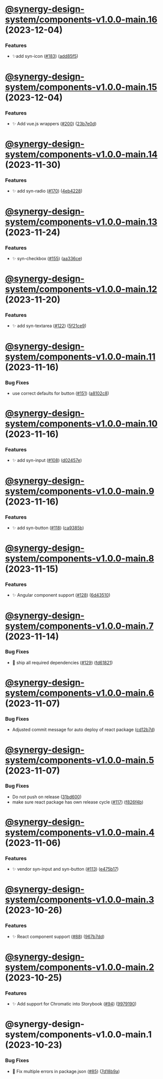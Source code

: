 # [@synergy-design-system/components-v1.0.0-main.16](https://github.com/SickDesignSystem/synergy/compare/components/1.0.0-main.15...components/1.0.0-main.16) (2023-12-04)


### Features

* ✨add syn-icon ([#183](https://github.com/SickDesignSystem/synergy/issues/183)) ([add85f5](https://github.com/SickDesignSystem/synergy/commit/add85f553579b5806e1feb0ad78171ca26a7b20d))

# [@synergy-design-system/components-v1.0.0-main.15](https://github.com/SickDesignSystem/synergy/compare/components/1.0.0-main.14...components/1.0.0-main.15) (2023-12-04)


### Features

* ✨ Add vue.js wrappers ([#200](https://github.com/SickDesignSystem/synergy/issues/200)) ([23b7e0d](https://github.com/SickDesignSystem/synergy/commit/23b7e0d4b222d6b5ea82f91dc6ff677d1e4c5bed))

# [@synergy-design-system/components-v1.0.0-main.14](https://github.com/SickDesignSystem/synergy/compare/components/1.0.0-main.13...components/1.0.0-main.14) (2023-11-30)


### Features

* ✨ add syn-radio ([#170](https://github.com/SickDesignSystem/synergy/issues/170)) ([4eb4228](https://github.com/SickDesignSystem/synergy/commit/4eb4228fc814da910662fd85745ccb1717efc2d6))

# [@synergy-design-system/components-v1.0.0-main.13](https://github.com/SickDesignSystem/synergy/compare/components/1.0.0-main.12...components/1.0.0-main.13) (2023-11-24)


### Features

* ✨ syn-checkbox ([#155](https://github.com/SickDesignSystem/synergy/issues/155)) ([aa336ce](https://github.com/SickDesignSystem/synergy/commit/aa336ceba43bd6b16b13c20c69e7103f73ef2481))

# [@synergy-design-system/components-v1.0.0-main.12](https://github.com/SickDesignSystem/synergy/compare/components/1.0.0-main.11...components/1.0.0-main.12) (2023-11-20)


### Features

* ✨ add syn-textarea ([#122](https://github.com/SickDesignSystem/synergy/issues/122)) ([5f21ce9](https://github.com/SickDesignSystem/synergy/commit/5f21ce95297b158e5b47d0ef9b961022b294c9cc))

# [@synergy-design-system/components-v1.0.0-main.11](https://github.com/SickDesignSystem/synergy/compare/components/1.0.0-main.10...components/1.0.0-main.11) (2023-11-16)


### Bug Fixes

* use correct defaults for button ([#151](https://github.com/SickDesignSystem/synergy/issues/151)) ([a8102c8](https://github.com/SickDesignSystem/synergy/commit/a8102c8c18a14b173e4f5a268fe7a73cae07974d))

# [@synergy-design-system/components-v1.0.0-main.10](https://github.com/SickDesignSystem/synergy/compare/components/1.0.0-main.9...components/1.0.0-main.10) (2023-11-16)


### Features

* ✨ add syn-input ([#108](https://github.com/SickDesignSystem/synergy/issues/108)) ([d02457e](https://github.com/SickDesignSystem/synergy/commit/d02457e3a4f71911aefa1694037a639deee14ddb))

# [@synergy-design-system/components-v1.0.0-main.9](https://github.com/SickDesignSystem/synergy/compare/components/1.0.0-main.8...components/1.0.0-main.9) (2023-11-16)


### Features

* ✨ add syn-button ([#118](https://github.com/SickDesignSystem/synergy/issues/118)) ([ca9385b](https://github.com/SickDesignSystem/synergy/commit/ca9385beef3f868679d51088d3fa372423277223))

# [@synergy-design-system/components-v1.0.0-main.8](https://github.com/SickDesignSystem/synergy/compare/components/1.0.0-main.7...components/1.0.0-main.8) (2023-11-15)


### Features

* ✨ Angular component support ([#128](https://github.com/SickDesignSystem/synergy/issues/128)) ([6d43510](https://github.com/SickDesignSystem/synergy/commit/6d435101af7cfc7becbf6bdacfc910bf04c4650d))

# [@synergy-design-system/components-v1.0.0-main.7](https://github.com/SickDesignSystem/synergy/compare/components/1.0.0-main.6...components/1.0.0-main.7) (2023-11-14)


### Bug Fixes

* 🐛 ship all required dependencies ([#129](https://github.com/SickDesignSystem/synergy/issues/129)) ([fd61821](https://github.com/SickDesignSystem/synergy/commit/fd618217568eae70f6a4ec59fd5e522f41621d1d))

# [@synergy-design-system/components-v1.0.0-main.6](https://github.com/SickDesignSystem/synergy/compare/components/1.0.0-main.5...components/1.0.0-main.6) (2023-11-07)


### Bug Fixes

* Adjusted commit message for auto deploy of react package ([cd12b7d](https://github.com/SickDesignSystem/synergy/commit/cd12b7db42c404776da89488d6538f9c90d3652d))

# [@synergy-design-system/components-v1.0.0-main.5](https://github.com/SickDesignSystem/synergy/compare/components/1.0.0-main.4...components/1.0.0-main.5) (2023-11-07)


### Bug Fixes

* Do not push on release ([31bd600](https://github.com/SickDesignSystem/synergy/commit/31bd6000815d013878562159e7c0571cac30fde4))
* make sure react package has own release cycle ([#117](https://github.com/SickDesignSystem/synergy/issues/117)) ([f826f4b](https://github.com/SickDesignSystem/synergy/commit/f826f4b92d6eef28d40c6b44cde8f5aec87821e5))

# [@synergy-design-system/components-v1.0.0-main.4](https://github.com/SickDesignSystem/synergy/compare/components/1.0.0-main.3...components/1.0.0-main.4) (2023-11-06)


### Features

* ✨ vendor syn-input and syn-button ([#113](https://github.com/SickDesignSystem/synergy/issues/113)) ([e475b17](https://github.com/SickDesignSystem/synergy/commit/e475b17950ead260472ddce8bcfd68baa10c11d6))

# [@synergy-design-system/components-v1.0.0-main.3](https://github.com/SickDesignSystem/synergy/compare/components/1.0.0-main.2...components/1.0.0-main.3) (2023-10-26)


### Features

* ✨ React component support ([#88](https://github.com/SickDesignSystem/synergy/issues/88)) ([967b7dd](https://github.com/SickDesignSystem/synergy/commit/967b7ddce3f2e1f6a1c55898c1368f0560947101))

# [@synergy-design-system/components-v1.0.0-main.2](https://github.com/SickDesignSystem/synergy/compare/components/1.0.0-main.1...components/1.0.0-main.2) (2023-10-25)


### Features

* ✨ Add support for Chromatic into Storybook ([#94](https://github.com/SickDesignSystem/synergy/issues/94)) ([9979190](https://github.com/SickDesignSystem/synergy/commit/997919066f5c207dd679c4d1227849e27d0f9350))

# @synergy-design-system/components-v1.0.0-main.1 (2023-10-23)


### Bug Fixes

* 🤔 Fix multiple errors in package.json ([#85](https://github.com/SickDesignSystem/synergy/issues/85)) ([7d18b9a](https://github.com/SickDesignSystem/synergy/commit/7d18b9a43c836a33f9f1beaefd18c4c2abf937c4))

